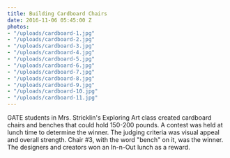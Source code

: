 ```yaml
---
title: Building Cardboard Chairs
date: 2016-11-06 05:45:00 Z
photos:
- "/uploads/cardboard-1.jpg"
- "/uploads/cardboard-2.jpg"
- "/uploads/cardboard-3.jpg"
- "/uploads/cardboard-4.jpg"
- "/uploads/cardboard-5.jpg"
- "/uploads/cardboard-6.jpg"
- "/uploads/cardboard-7.jpg"
- "/uploads/cardboard-8.jpg"
- "/uploads/cardboard-9.jpg"
- "/uploads/cardboard-10.jpg"
- "/uploads/cardboard-11.jpg"
---
```


GATE students in Mrs. Stricklin's Exploring Art class created cardboard chairs and benches that could hold 150-200 pounds.  A contest was held at lunch time to determine the winner.  The judging criteria was visual appeal and overall strength.  Chair #3, with the word "bench" on it, was the winner.  The designers and creators won an In-n-Out lunch as a reward.
